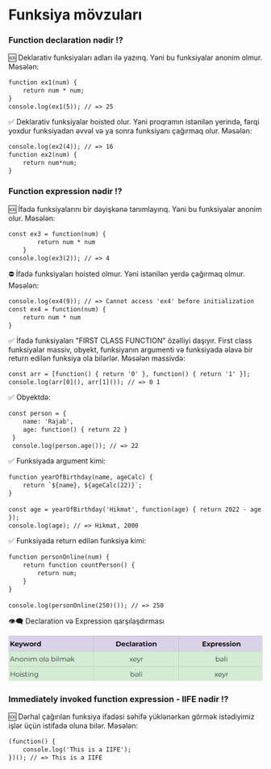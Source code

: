 # Funksiya mövzuları

### Function declaration nədir ⁉
🆘 Deklarativ funksiyaları adları ilə yazırıq. Yəni bu funksiyalar anonim olmur. Məsələn:
```
function ex1(num) {
    return num * num;
}
console.log(ex1(5)); // => 25
```

✅ Deklarativ funksiyalar hoisted olur. Yəni proqramın istənilən yerində, fərqi yoxdur funksiyadan əvvəl və ya sonra funksiyanı çağırmaq olur. Məsələn:
```
console.log(ex2(4)); // => 16
function ex2(num) {
    return num*num;
}
```

### Function expression nədir ⁉

🆘 İfadə funksiyalarını bir dəyişkənə tanımlayırıq. Yəni bu funksiyalar anonim olur. Məsələn:
```
const ex3 = function(num) {
        return num * num
    } 
console.log(ex3(2)); // => 4

```

⛔ İfadə funksiyaları hoisted olmur. Yəni istənilən yerdə çağırmaq olmur. Məsələn: 
```
console.log(ex4(9)); // => Cannot access 'ex4' before initialization
const ex4 = function(num) {
    return num * num
}
```

✅ İfadə funksiyaları "FIRST CLASS FUNCTION" özəlliyi daşıyır. First class funksiyalar massiv, obyekt, funksiyanın argumenti və funksiyada əlavə bir return edilən funksiya ola bilərlər. Məsələn massivdə: 
```
const arr = [function() { return '0' }, function() { return '1' }];
console.log(arr[0](), arr[1]()); // => 0 1
```

✅ Obyektdə: 
```
const person = {
    name: 'Rajab',
    age: function() { return 22 }
 }
 console.log(person.age()); // => 22
```

✅ Funksiyada argument kimi: 
```
function yearOfBirthday(name, ageCalc) {
    return `${name}, ${ageCalc(22)}`;
}

const age = yearOfBirthday('Hikmat', function(age) { return 2022 - age });
console.log(age); // => Hikmat, 2000
```

✅ Funksiyada return edilən funksiya kimi:
```
function personOnline(num) {
    return function countPerson() {
        return num;
    }
}

console.log(personOnline(250)()); // => 250
```

👁‍🗨 Declaration və Expression qarşılaşdırması

![image](img/1.png)

### Immediately invoked function expression - IIFE nədir ⁉

🆘 Dərhal çağırılan funksiya ifadəsi səhifə yüklənərkən görmək istədiyimiz işlər üçün istifadə oluna bilər. Məsələn:
```
(function() {
    console.log('This is a IIFE');
})(); // => This is a IIFE
```